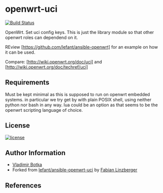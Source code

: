 openwrt-uci
===========

[![Build Status](https://travis-ci.org/vbotka/ansible-openwrt-uci.svg?branch=master)](https://travis-ci.org/vbotka/ansible-openwt-uci)

OpenWrt. Set uci config keys. This is just the library module so that other openwrt roles can dependend on it.

REview [https://github.com/lefant/ansible-openwrt] for an example on how it can be used.

Compare: [http://wiki.openwrt.org/doc/uci] and [http://wiki.openwrt.org/doc/techref/uci]


Requirements
------------

Must be kept minimal as this is supposed to run on openwrt embedded
systems. in particular we try get by with plain POSIX shell, using
neither python nor bash in any way. lua could be an option as that
seems to be the openwrt scripting language of choice.


License
-------

[![license](https://img.shields.io/badge/license-BSD-red.svg)](https://www.freebsd.org/doc/en/articles/bsdl-gpl/article.html)


Author Information
------------------

- [Vladimir Botka](https://botka.link)
- Forked from [lefant/ansible-openwrt-uci](https://github.com/lefant/ansible-openwrt-uci) by [Fabian Linzberger](http://e.lefant.net/)


References
----------

[https://github.com/lefant/ansible-openwrt]: https://github.com/lefant/ansible-openwrt
[http://wiki.openwrt.org/doc/uci]: http://wiki.openwrt.org/doc/uci
[http://wiki.openwrt.org/doc/techref/uci]: http://wiki.openwrt.org/doc/techref/uci
[http://e.lefant.net/]: http://e.lefant.net/
